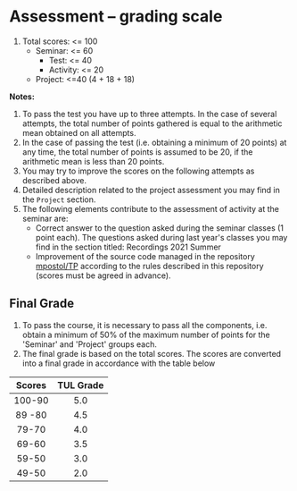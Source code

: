 # Assessment – grading scale

1. Total scores: <= 100
   - Seminar: <= 60
     - Test: <= 40
     - Activity: <= 20
   - Project: <=40 (4 + 18 + 18)

**Notes:**

1. To pass the test you have up to three attempts. In the case of several attempts, the total number of points gathered is equal to the arithmetic mean obtained on all attempts.
1. In the case of passing the test (i.e. obtaining a minimum of 20 points) at any time, the total number of points is assumed to be 20, if the arithmetic mean is less than 20 points.
1. You may try to improve the scores on the following attempts as described above.
1. Detailed description related to the project assessment you may find in the `Project` section.
1. The following elements contribute to the assessment of activity at the seminar are:
   - Correct answer to the question asked during the seminar classes (1 point each). The questions asked during last year's classes you may find in the section titled: Recordings 2021 Summer
   - Improvement of the source code managed in the repository [mpostol/TP](https://github.com/mpostol/TP) according to the rules described in this repository (scores must be agreed in advance).

## Final Grade

1. To pass the course, it is necessary to pass all the components, i.e. obtain a minimum of 50% of the maximum number of points for the 'Seminar' and 'Project' groups each.
1. The final grade is based on the total scores. The scores are converted into a final grade in accordance with the table below

| Scores | TUL Grade |
| :----: | :-------: |
| 100-90 |    5.0    |
| 89 -80 |    4.5    |
| 79-70  |    4.0    |
| 69-60  |    3.5    |
| 59-50  |    3.0    |
| 49-50  |    2.0    |
